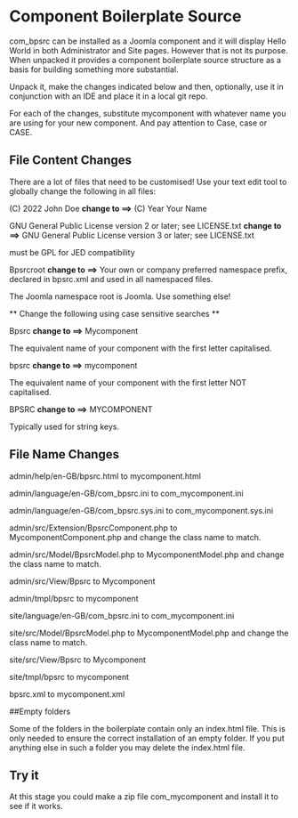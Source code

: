 # Component Boilerplate Source

com_bpsrc can be installed as a Joomla component and it will display Hello World in both Administrator and Site pages. However that is not its purpose. When unpacked it provides a component boilerplate source structure as a basis for building something more substantial. 

Unpack it, make the changes indicated below and then, optionally, use it in conjunction with an IDE and place it in a local git repo.

For each of the changes, substitute mycomponent with whatever name you are using for your new component. And pay attention to Case, case or CASE.

## File Content Changes

There are a lot of files that need to be customised! Use your text edit tool to globally change the following in all files:

(C) 2022 John Doe
**change to ==>**
(C) Year Your Name

GNU General Public License version 2 or later; see LICENSE.txt
**change to ==>**
GNU General Public License version 3 or later; see LICENSE.txt

must be GPL for JED compatibility

Bpsrcroot
**change to ==>**
Your own or company preferred namespace prefix, declared in bpsrc.xml and used in all namespaced files. 

The Joomla namespace root is Joomla. Use something else!

** Change the following using case sensitive searches **

Bpsrc
**change to ==>**
Mycomponent

The equivalent name of your component with the first letter capitalised.

bpsrc
**change to ==>**
mycomponent

The equivalent name of your component with the first letter NOT capitalised.

BPSRC
**change to ==>**
MYCOMPONENT

Typically used for string keys.

## File Name Changes

admin/help/en-GB/bpsrc.html to mycomponent.html

admin/language/en-GB/com_bpsrc.ini to com_mycomponent.ini

admin/language/en-GB/com_bpsrc.sys.ini to com_mycomponent.sys.ini

admin/src/Extension/BpsrcComponent.php to MycomponentComponent.php and change the class name to match.

admin/src/Model/BpsrcModel.php to MycomponentModel.php and change the class name to match.

admin/src/View/Bpsrc to Mycomponent

admin/tmpl/bpsrc to mycomponent

site/language/en-GB/com_bpsrc.ini to com_mycomponent.ini

site/src/Model/BpsrcModel.php to MycomponentModel.php and change the class name to match.

site/src/View/Bpsrc to Mycomponent

site/tmpl/bpsrc to mycomponent

bpsrc.xml to mycomponent.xml

##Empty folders

Some of the folders in the boilerplate contain only an index.html file. This is only needed to ensure the correct installation of an empty folder. If you put anything else in such a folder you may delete the index.html file.

## Try it

At this stage you could make a zip file com_mycomponent and install it to see if it works.
